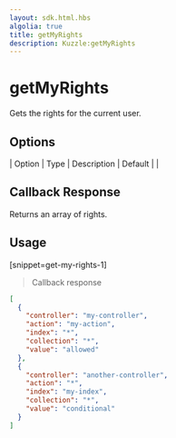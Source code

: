 ```yaml
---
layout: sdk.html.hbs
algolia: true
title: getMyRights
description: Kuzzle:getMyRights
---
```


  

# getMyRights
Gets the rights for the current user.


## Options

| Option | Type | Description | Default |
|
## Callback Response

Returns an array of rights.

## Usage

[snippet=get-my-rights-1]
> Callback response

```json
[
  {
    "controller": "my-controller",
    "action": "my-action",
    "index": "*",
    "collection": "*",
    "value": "allowed"
  },
  {
    "controller": "another-controller",
    "action": "*",
    "index": "my-index",
    "collection": "*",
    "value": "conditional"
  }
]
```